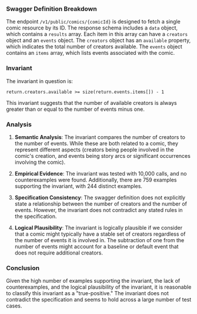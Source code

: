 ### Swagger Definition Breakdown

The endpoint `/v1/public/comics/{comicId}` is designed to fetch a single comic resource by its ID. The response schema includes a `data` object, which contains a `results` array. Each item in this array can have a `creators` object and an `events` object. The `creators` object has an `available` property, which indicates the total number of creators available. The `events` object contains an `items` array, which lists events associated with the comic.

### Invariant

The invariant in question is:

`return.creators.available >= size(return.events.items[]) - 1`

This invariant suggests that the number of available creators is always greater than or equal to the number of events minus one.

### Analysis

1. **Semantic Analysis**: The invariant compares the number of creators to the number of events. While these are both related to a comic, they represent different aspects (creators being people involved in the comic's creation, and events being story arcs or significant occurrences involving the comic).

2. **Empirical Evidence**: The invariant was tested with 10,000 calls, and no counterexamples were found. Additionally, there are 759 examples supporting the invariant, with 244 distinct examples.

3. **Specification Consistency**: The swagger definition does not explicitly state a relationship between the number of creators and the number of events. However, the invariant does not contradict any stated rules in the specification.

4. **Logical Plausibility**: The invariant is logically plausible if we consider that a comic might typically have a stable set of creators regardless of the number of events it is involved in. The subtraction of one from the number of events might account for a baseline or default event that does not require additional creators.

### Conclusion

Given the high number of examples supporting the invariant, the lack of counterexamples, and the logical plausibility of the invariant, it is reasonable to classify this invariant as a "true-positive." The invariant does not contradict the specification and seems to hold across a large number of test cases.

